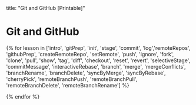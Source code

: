 <frontmatter>
title: "Git and GitHub [Printable]"
</frontmatter>

<link rel="stylesheet" href="{{baseUrl}}/css/textbook.css">
<link rel="stylesheet" href="{{baseUrl}}/css/print.css">

<div class="website-content">

<div id="main">

# Git and GitHub
{% for lesson in ['intro', 'gitPrep', 'init', 'stage', 'commit', 'log','remoteRepos', 'githubPrep', 'createRemoteRepo', 'setRemote', 'push', 'ignore', 'fork', 'clone', 'pull', 'show', 'tag', 'diff', 'checkout', 'reset', 'revert', 'selectiveStage', 'commitMessage', 'interactiveRebase', 'branch', 'merge', 'mergeConflicts', 'branchRename', 'branchDelete', 'syncByMerge', 'syncByRebase', 'cherryPick', 'remoteBranchPush', 'remoteBranchPull', 'remoteBranchDelete', 'remoteBranchRename'] %}

<include src="{{ lesson }}/unit-inParent-asFlat-print.md" boilerplate />
{% endfor %}

<include src="createPRs/unit-inParent-asFlat-print.md" boilerplate />
<include src="reviewPRs/unit-inParent-asFlat-print.md" boilerplate />
<include src="managePRs/unit-inParent-asFlat-print.md" boilerplate />
<include src="forkingWorkflow/unit-inParent-asFlat-print.md" boilerplate />

</div>

</div>
